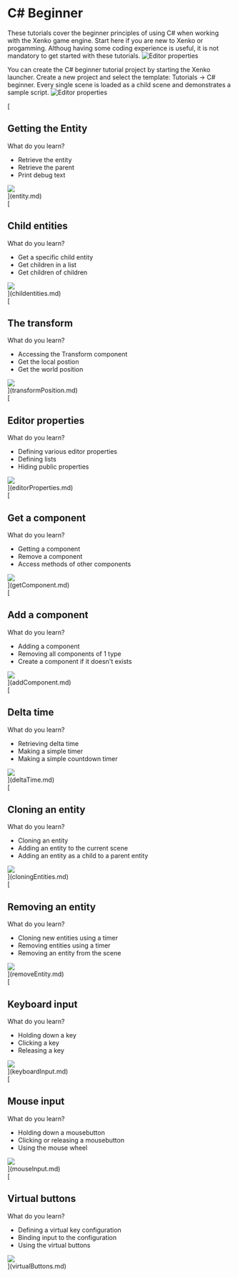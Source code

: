 # C# Beginner
These tutorials cover the beginner principles of using C# when working with the Xenko game engine. Start here if you are new to Xenko or progamming. Althoug having some coding experience is useful, it is not mandatory to get started with these tutorials.
![Editor properties](media/C#_beginner_tutorial_scene.jpg)

You can create the C# beginner tutorial project by starting the Xenko launcher. Create a new project and select the template: Tutorials -> C# beginner. Every single scene is loaded as a child scene and demonstrates a sample script. 
![Editor properties](media/C#_beginner_tutorial_template.jpg)


<div class='tutorial'>
    [
    <div class='tutorial_title'>
       <h2>Getting the Entity</h2>
    </div>
    <div class='tutorial_description'>
        What do you learn?
        <ul>
            <li>Retrieve the entity</li> 
            <li>Retrieve the parent</li> 
            <li>Print debug text</li> 
        </ul>
    </div>
    <div class='tutorial_thumb'>
        <img src="media/getting-the-entity_thumb.png">   
    </div>
    ](entity.md) 
</div>

<div class='tutorial'>
    [
    <div class='tutorial_title'>
       <h2>Child entities</h2>
    </div>
    <div class='tutorial_description'>
        What do you learn?
        <ul>
            <li>Get a specific child entity</li> 
            <li>Get children in a list</li> 
            <li>Get children of children</li> 
        </ul>
    </div>
    <div class='tutorial_thumb'>
        <img src="media/child-entities_thumb.png">     
    </div>
    ](childentities.md) 
</div>

<div class='tutorial'>
    [
    <div class='tutorial_title'>
       <h2>The transform</h2>
    </div>
    <div class='tutorial_description'>
        What do you learn?
        <ul>
            <li>Accessing the Transform component</li> 
            <li>Get the local postion</li> 
            <li>Get the world position</li> 
        </ul>
    </div>
    <div class='tutorial_thumb'>
        <img src="media/transform-position_thumb.png">     
    </div>
    ](transformPosition.md) 
</div>


<div class='tutorial'> 
    [
    <div class='tutorial_title'>
       <h2>Editor properties</h2>
    </div>
    <div class='tutorial_description'>
        What do you learn?
        <ul>
            <li>Defining various editor properties</li> 
            <li>Defining lists</li> 
            <li>Hiding public properties</li> 
        </ul>
    </div>
    <div class='tutorial_thumb'>
        <img src="media/editor-properties_thumb.png">    
    </div>
    ](editorProperties.md) 
</div>

<div class='tutorial'>
    [
    <div class='tutorial_title'>
       <h2>Get a component</h2>
    </div>
    <div class='tutorial_description'>
        What do you learn?
        <ul>
            <li>Getting a component</li> 
            <li>Remove a component</li> 
            <li>Access methods of other components</li> 
        </ul>
    </div>
    <div class='tutorial_thumb'>
        <img src="media/getting-a-component_thumb.png">     
    </div>
    ](getComponent.md) 
</div>

<div class='tutorial'>
    [
    <div class='tutorial_title'>
       <h2>Add a component</h2>
    </div>
    <div class='tutorial_description'>
        What do you learn?
        <ul>
            <li>Adding a component</li> 
            <li>Removing all components of 1 type</li> 
            <li>Create a component if it doesn't exists</li> 
        </ul>
    </div>
    <div class='tutorial_thumb'>
        <img src="media/adding-a-component_thumb.png">    
    </div>
    ](addComponent.md) 
</div>


<div class='tutorial'> 
    [
    <div class='tutorial_title'>
       <h2>Delta time</h2>
    </div>
    <div class='tutorial_description'>
        What do you learn?
        <ul>
            <li>Retrieving delta time</li> 
            <li>Making a simple timer</li> 
            <li>Making a simple countdown timer</li> 
        </ul>
    </div>
    <div class='tutorial_thumb'>
        <img src="media/deltatime_thumb.png">     
    </div>
    ](deltaTime.md) 
</div>

<div class='tutorial'>
    [
    <div class='tutorial_title'>
       <h2>Cloning an entity</h2>
    </div>
    <div class='tutorial_description'>
        What do you learn?
        <ul>
            <li>Cloning an entity</li> 
            <li>Adding an entity to the current scene</li> 
            <li>Adding an entity as a child to a parent entity</li> 
        </ul>
    </div>
    <div class='tutorial_thumb'>
        <img src="media/cloning-entities_thumb.png">     
    </div>
    ](cloningEntities.md) 
</div>

<div class='tutorial'>
    [
    <div class='tutorial_title'>
       <h2>Removing an entity</h2>
    </div>
    <div class='tutorial_description'>
        What do you learn?
        <ul>
            <li>Cloning new entities using a timer</li> 
            <li>Removing entities using a timer</li> 
            <li>Removing an entity from the scene</li> 
        </ul>
    </div>
    <div class='tutorial_thumb'>
        <img src="media/removing-entity_thumb.png">    
    </div>
    ](removeEntity.md) 
</div>


<div class='tutorial'> 
    [
    <div class='tutorial_title'>
       <h2>Keyboard input</h2>
    </div>
    <div class='tutorial_description'>
        What do you learn?
        <ul>
            <li>Holding down a key</li> 
            <li>Clicking a key</li> 
            <li>Releasing a key</li> 
        </ul>
    </div>
    <div class='tutorial_thumb'>
        <img src="media/keyboard-input_thumb.png">     
    </div>
    ](keyboardInput.md) 
</div>

<div class='tutorial'>
    [
    <div class='tutorial_title'>
       <h2>Mouse input</h2>
    </div>
    <div class='tutorial_description'>
        What do you learn?
        <ul>
            <li>Holding down a mousebutton</li> 
            <li>Clicking or releasing a mousebutton</li> 
            <li>Using the mouse wheel </li> 
        </ul>
    </div>
    <div class='tutorial_thumb'>
        <img src="media/mouse-input_thumb.png">    
    </div>
    ](mouseInput.md) 
</div>

<div class='tutorial'>
    [
    <div class='tutorial_title'>
       <h2>Virtual buttons</h2>
    </div>
    <div class='tutorial_description'>
        What do you learn?
        <ul>
            <li>Defining a virtual key configuration</li> 
            <li>Binding input to the configuration</li> 
            <li>Using the virtual buttons</li> 
        </ul>
    </div>
    <div class='tutorial_thumb'>
        <img src="media/virtual-buttons_thumb.png">    
    </div>
    ](virtualButtons.md) 
</div>

